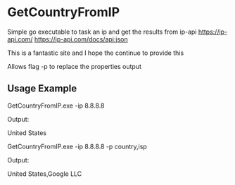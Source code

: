 # GetCountryFromIP

Simple go executable to task an ip and get the results from ip-api
https://ip-api.com/
https://ip-api.com/docs/api:json

This is a fantastic site and I hope the continue to provide this

Allows flag -p to replace the properties output

## Usage Example

GetCountryFromIP.exe -ip 8.8.8.8

Output:

United States

GetCountryFromIP.exe -ip 8.8.8.8 -p country,isp

Output:

United States,Google LLC
